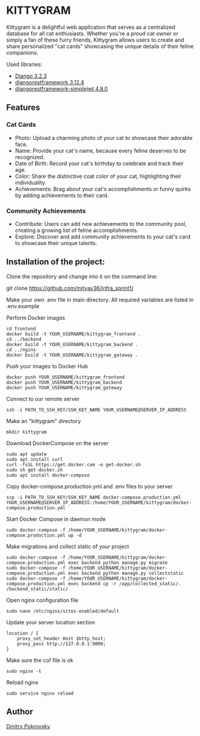 # KITTYGRAM

Kittygram is a delightful web application that serves as a centralized database for all cat enthusiasts. Whether you're a proud cat owner or simply a fan of these furry friends, Kittygram allows users to create and share personalized "cat cards" showcasing the unique details of their feline companions.

Used libraries:  
- [Django                        3.2.3](https://docs.djangoproject.com/en/3.2/)  
- [djangorestframework           3.12.4](https://www.django-rest-framework.org/)  
- [djangorestframework-simplejwt 4.8.0](https://django-rest-framework-simplejwt.readthedocs.io/)

## Features

### Cat Cards
- Photo: Upload a charming photo of your cat to showcase their adorable face.
- Name: Provide your cat's name, because every feline deserves to be recognized.
- Date of Birth: Record your cat's birthday to celebrate and track their age.
- Color: Share the distinctive coat color of your cat, highlighting their individuality.
- Achievements: Brag about your cat's accomplishments or funny quirks by adding achievements to their card.

### Community Achievements
- Contribute: Users can add new achievements to the community pool, creating a growing list of feline accomplishments.
- Explore: Discover and add community achievements to your cat's card to showcase their unique talents.

## Installation of the project:
Clone the repository and change into it on the command line:

  git clone https://github.com/mityay36/infra_sprint1/

Make your own .env file in main directory. All required variables are listed in .env.example
 
Perform Docker images

    cd frontend
    docker build -t YOUR_USERNAME/kittygram_frontend .
    cd ../backend
    docker build -t YOUR_USERNAME/kittygram_backend .
    cd ../nginx
    docker build -t YOUR_USERNAME/kittygram_gateway . 

Push your images to Docker Hub

    docker push YOUR_USERNAME/kittygram_frontend
    docker push YOUR_USERNAME/kittygram_backend
    docker push YOUR_USERNAME/kittygram_gateway

Connect to our remote server

    ssh -i PATH_TO_SSH_KEY/SSH_KEY_NAME YOUR_USERNAME@SERVER_IP_ADDRESS 

Make an "kittygram" directory

    mkdir kittygram

Download DockerCompose on the server

    sudo apt update
    sudo apt install curl
    curl -fsSL https://get.docker.com -o get-docker.sh
    sudo sh get-docker.sh
    sudo apt install docker-compose

Copy docker-compose.production.yml and .env files to your server

    scp -i PATH_TO_SSH_KEY/SSH_KEY_NAME docker-compose.production.yml YOUR_USERNAME@SERVER_IP_ADDRESS:/home/YOUR_USERNAME/kittygram/docker-compose.production.yml

Start Docker Compose in daemon mode

    sudo docker-compose -f /home/YOUR_USERNAME/kittygram/docker-compose.production.yml up -d

Make migrations and collect static of your project

    sudo docker-compose -f /home/YOUR_USERNAME/kittygram/docker-compose.production.yml exec backend python manage.py migrate
    sudo docker-compose -f /home/YOUR_USERNAME/kittygram/docker-compose.production.yml exec backend python manage.py collectstatic
    sudo docker-compose -f /home/YOUR_USERNAME/kittygram/docker-compose.production.yml exec backend cp -r /app/collected_static/. /backend_static/static/

Open nginx configuration file

    sudo nano /etc/nginx/sites-enabled/default

Update your server location section

    location / {
        proxy_set_header Host $http_host;
        proxy_pass http://127.0.0.1:9000;
    }

Make sure the cof file is ok

    sudo nginx -t

Reload nginx

    sudo service nginx reload
  

## Author
[Dmitry Pokrovsky](https://github.com/mityay36)